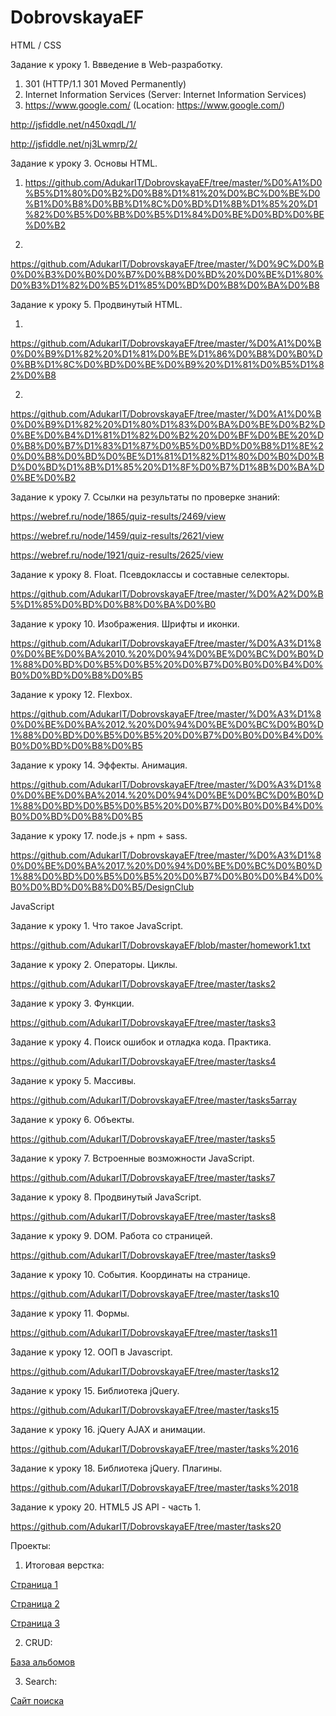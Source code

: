 # DobrovskayaEF

HTML / CSS

Задание к уроку 1. Ввведение в Web-разработку.

1. 301 (HTTP/1.1 301 Moved Permanently)
2. Internet Information Services (Server: Internet Information Services)
3. https://www.google.com/ (Location: https://www.google.com/)

http://jsfiddle.net/n450xqdL/1/

http://jsfiddle.net/nj3Lwmrp/2/

Задание к уроку 3. Основы HTML.

1. https://github.com/AdukarIT/DobrovskayaEF/tree/master/%D0%A1%D0%B5%D1%80%D0%B2%D0%B8%D1%81%20%D0%BC%D0%BE%D0%B1%D0%B8%D0%BB%D1%8C%D0%BD%D1%8B%D1%85%20%D1%82%D0%B5%D0%BB%D0%B5%D1%84%D0%BE%D0%BD%D0%BE%D0%B2

2.
https://github.com/AdukarIT/DobrovskayaEF/tree/master/%D0%9C%D0%B0%D0%B3%D0%B0%D0%B7%D0%B8%D0%BD%20%D0%BE%D1%80%D0%B3%D1%82%D0%B5%D1%85%D0%BD%D0%B8%D0%BA%D0%B8

Задание к уроку 5. Продвинутый HTML.

1.
https://github.com/AdukarIT/DobrovskayaEF/tree/master/%D0%A1%D0%B0%D0%B9%D1%82%20%D1%81%D0%BE%D1%86%D0%B8%D0%B0%D0%BB%D1%8C%D0%BD%D0%BE%D0%B9%20%D1%81%D0%B5%D1%82%D0%B8

2.
https://github.com/AdukarIT/DobrovskayaEF/tree/master/%D0%A1%D0%B0%D0%B9%D1%82%20%D1%80%D1%83%D0%BA%D0%BE%D0%B2%D0%BE%D0%B4%D1%81%D1%82%D0%B2%20%D0%BF%D0%BE%20%D0%B8%D0%B7%D1%83%D1%87%D0%B5%D0%BD%D0%B8%D1%8E%20%D0%B8%D0%BD%D0%BE%D1%81%D1%82%D1%80%D0%B0%D0%BD%D0%BD%D1%8B%D1%85%20%D1%8F%D0%B7%D1%8B%D0%BA%D0%BE%D0%B2

Задание к уроку 7. Ссылки на результаты по проверке знаний:

https://webref.ru/node/1865/quiz-results/2469/view

https://webref.ru/node/1459/quiz-results/2621/view

https://webref.ru/node/1921/quiz-results/2625/view

Задание к уроку 8. Float. Псевдоклассы и составные селекторы.

https://github.com/AdukarIT/DobrovskayaEF/tree/master/%D0%A2%D0%B5%D1%85%D0%BD%D0%B8%D0%BA%D0%B0

Задание к уроку 10. Изображения. Шрифты и иконки.

https://github.com/AdukarIT/DobrovskayaEF/tree/master/%D0%A3%D1%80%D0%BE%D0%BA%2010.%20%D0%94%D0%BE%D0%BC%D0%B0%D1%88%D0%BD%D0%B5%D0%B5%20%D0%B7%D0%B0%D0%B4%D0%B0%D0%BD%D0%B8%D0%B5

Задание к уроку 12. Flexbox.

https://github.com/AdukarIT/DobrovskayaEF/tree/master/%D0%A3%D1%80%D0%BE%D0%BA%2012.%20%D0%94%D0%BE%D0%BC%D0%B0%D1%88%D0%BD%D0%B5%D0%B5%20%D0%B7%D0%B0%D0%B4%D0%B0%D0%BD%D0%B8%D0%B5

Задание к уроку 14. Эффекты. Анимация.

https://github.com/AdukarIT/DobrovskayaEF/tree/master/%D0%A3%D1%80%D0%BE%D0%BA%2014.%20%D0%94%D0%BE%D0%BC%D0%B0%D1%88%D0%BD%D0%B5%D0%B5%20%D0%B7%D0%B0%D0%B4%D0%B0%D0%BD%D0%B8%D0%B5

Задание к уроку 17. node.js + npm + sass.

https://github.com/AdukarIT/DobrovskayaEF/tree/master/%D0%A3%D1%80%D0%BE%D0%BA%2017.%20%D0%94%D0%BE%D0%BC%D0%B0%D1%88%D0%BD%D0%B5%D0%B5%20%D0%B7%D0%B0%D0%B4%D0%B0%D0%BD%D0%B8%D0%B5/DesignClub

JavaScript

Задание к уроку 1. Что такое JavaScript.

https://github.com/AdukarIT/DobrovskayaEF/blob/master/homework1.txt

Задание к уроку 2. Операторы. Циклы.

https://github.com/AdukarIT/DobrovskayaEF/tree/master/tasks2

Задание к уроку 3. Функции.

https://github.com/AdukarIT/DobrovskayaEF/tree/master/tasks3

Задание к уроку 4. Поиск ошибок и отладка кода. Практика.

https://github.com/AdukarIT/DobrovskayaEF/tree/master/tasks4

Задание к уроку 5. Массивы.

https://github.com/AdukarIT/DobrovskayaEF/tree/master/tasks5array

Задание к уроку 6. Объекты.

https://github.com/AdukarIT/DobrovskayaEF/tree/master/tasks5

Задание к уроку 7. Встроенные возможности JavaScript.

https://github.com/AdukarIT/DobrovskayaEF/tree/master/tasks7

Задание к уроку 8. Продвинутый JavaScript.

https://github.com/AdukarIT/DobrovskayaEF/tree/master/tasks8

Задание к уроку 9. DOM. Работа со страницей.

https://github.com/AdukarIT/DobrovskayaEF/tree/master/tasks9

Задание к уроку 10. События. Координаты на странице.

https://github.com/AdukarIT/DobrovskayaEF/tree/master/tasks10

Задание к уроку 11. Формы.

https://github.com/AdukarIT/DobrovskayaEF/tree/master/tasks11

Задание к уроку 12. ООП в Javascript.

https://github.com/AdukarIT/DobrovskayaEF/tree/master/tasks12

Задание к уроку 15. Библиотека jQuery.

https://github.com/AdukarIT/DobrovskayaEF/tree/master/tasks15

Задание к уроку 16. jQuery AJAX и анимации.

https://github.com/AdukarIT/DobrovskayaEF/tree/master/tasks%2016

Задание к уроку 18. Библиотека jQuery. Плагины.

https://github.com/AdukarIT/DobrovskayaEF/tree/master/tasks%2018

Задание к уроку 20. HTML5 JS API - часть 1.

https://github.com/AdukarIT/DobrovskayaEF/tree/master/tasks20

Проекты:

1. Итоговая верстка:

<a href="https://dobrovskayaelena.github.io/w-gear/public/index.html">Страница 1</a>

<a href="https://dobrovskayaelena.github.io/w-gear/public/shop.html">Страница 2</a>

<a href="https://dobrovskayaelena.github.io/w-gear/public/contact-us.html">Страница 3</a>

2. CRUD:

<a href="https://dobrovskayaelena.github.io/PROJECT1/project.html">База альбомов</a>

3. Search:

<a href="https://dobrovskayaelena.github.io/wiki/wikisearch.html">Сайт поиска</a>
